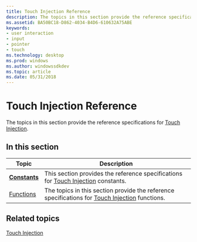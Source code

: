 ```yaml
---
title: Touch Injection Reference
description: The topics in this section provide the reference specifications for Touch Injection.
ms.assetid: BA50BC18-D862-4034-B4D6-610632A75ABE
keywords:
- user interaction
- input
- pointer
- touch
ms.technology: desktop
ms.prod: windows
ms.author: windowssdkdev
ms.topic: article
ms.date: 05/31/2018
---
```


# Touch Injection Reference

The topics in this section provide the reference specifications for [Touch Injection](touch-injection-portal.md).

## In this section



| Topic                                     | Description                                                                                                                             |
|-------------------------------------------|-----------------------------------------------------------------------------------------------------------------------------------------|
| [**Constants**](constants.md)<br/> | This section provides the reference specifications for [Touch Injection](touch-injection-portal.md) constants.<br/>              |
| [Functions](functions.md)<br/>     | The topics in this section provide the reference specifications for [Touch Injection](touch-injection-portal.md) functions.<br/> |



 

## Related topics

<dl> <dt>

[Touch Injection](touch-injection-portal.md)
</dt> </dl>

 

 





